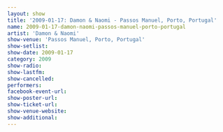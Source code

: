```yaml
---
layout: show
title: '2009-01-17: Damon & Naomi - Passos Manuel, Porto, Portugal'
name: 2009-01-17-damon-naomi-passos-manuel-porto-portugal
artist: 'Damon & Naomi'
show-venue: 'Passos Manuel, Porto, Portugal'
show-setlist: 
show-date: 2009-01-17
category: 2009
show-radio: 
show-lastfm: 
show-cancelled: 
performers: 
facebook-event-url: 
show-poster-url: 
show-ticket-url: 
show-venue-website: 
show-additional: 
---
```


